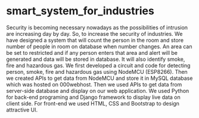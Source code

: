 # smart_system_for_industries
Security is becoming necessary nowadays as the possibilities of intrusion are increasing day by day. So, to increase the security of industries. We have designed a system that will count the person in the room and store number of people in room on database when number changes. An area can be set to restricted and if any person enters that area and alert will be generated and data will be stored in database. It will also identify smoke, fire and hazardous gas.
We first developed a circuit and code for detecting person, smoke, fire and hazardous gas using NodeMCU (ESP8266). Then we created APIs to get data from NodeMCU and store it in MySQL database which was hosted on 000webhost. Then we used APIs to get data from server-side database and display on our web application. 
We used Python for back-end programing and Django framework to display live data on client side.
For front-end we used HTML, CSS and Bootstrap to design attractive UI.
